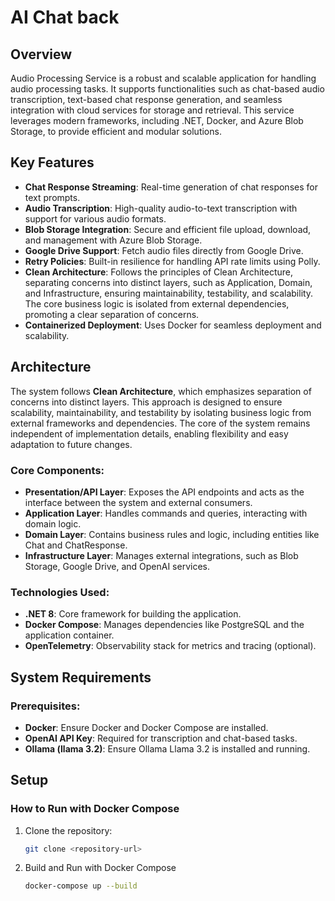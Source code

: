 # AI Chat back

## Overview

Audio Processing Service is a robust and scalable application for handling audio processing tasks. It supports functionalities such as chat-based audio transcription, text-based chat response generation, and seamless integration with cloud services for storage and retrieval. This service leverages modern frameworks, including .NET, Docker, and Azure Blob Storage, to provide efficient and modular solutions.

## Key Features

- **Chat Response Streaming**: Real-time generation of chat responses for text prompts.
- **Audio Transcription**: High-quality audio-to-text transcription with support for various audio formats.
- **Blob Storage Integration**: Secure and efficient file upload, download, and management with Azure Blob Storage.
- **Google Drive Support**: Fetch audio files directly from Google Drive.
- **Retry Policies**: Built-in resilience for handling API rate limits using Polly.
- **Clean Architecture**: Follows the principles of Clean Architecture, separating concerns into distinct layers, such as Application, Domain, and Infrastructure, ensuring maintainability, testability, and scalability. The core business logic is isolated from external dependencies, promoting a clear separation of concerns.
- **Containerized Deployment**: Uses Docker for seamless deployment and scalability.

## Architecture

The system follows **Clean Architecture**, which emphasizes separation of concerns into distinct layers. This approach is designed to ensure scalability, maintainability, and testability by isolating business logic from external frameworks and dependencies. The core of the system remains independent of implementation details, enabling flexibility and easy adaptation to future changes.

### Core Components:

- **Presentation/API Layer**: Exposes the API endpoints and acts as the interface between the system and external consumers.
- **Application Layer**: Handles commands and queries, interacting with domain logic.
- **Domain Layer**: Contains business rules and logic, including entities like Chat and ChatResponse.
- **Infrastructure Layer**: Manages external integrations, such as Blob Storage, Google Drive, and OpenAI services.

### Technologies Used:

- **.NET 8**: Core framework for building the application.
- **Docker Compose**: Manages dependencies like PostgreSQL and the application container.
- **OpenTelemetry**: Observability stack for metrics and tracing (optional).

## System Requirements

### Prerequisites:

- **Docker**: Ensure Docker and Docker Compose are installed.
- **OpenAI API Key**: Required for transcription and chat-based tasks.
- **Ollama (llama 3.2)**: Ensure Ollama Llama 3.2 is installed and running.

## Setup 

### How to Run with Docker Compose

1. Clone the repository:
 
   ```bash
   git clone <repository-url>
   ```

2. Build and Run with Docker Compose
   ```bash
   docker-compose up --build
   ```




